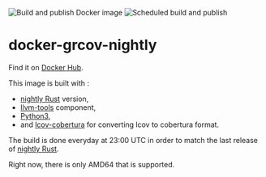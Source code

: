 ![Build and publish Docker image](https://github.com/nabilmerk/docker-grcov-nightly/workflows/Build%20and%20publish%20Docker%20image/badge.svg)
![Scheduled build and publish](https://github.com/nabilmerk/docker-grcov-nightly/workflows/Scheduled%20build%20and%20publish/badge.svg)

# docker-grcov-nightly

Find it on [Docker Hub](https://hub.docker.com/repository/docker/nabilmerk/grcov-nightly).

This image is built with :
- [nightly Rust](https://hub.docker.com/r/rustlang/rust) version,
- [llvm-tools](https://internals.rust-lang.org/t/llvm-tools-a-new-rustup-component-for-binary-inspection-objdump-nm-size-and-profiling-profdata/7830) component,
- [Python3](https://www.python.org/),
- and [lcov-cobertura](https://github.com/eriwen/lcov-to-cobertura-xml) for converting lcov to cobertura format.

The build is done everyday at 23:00 UTC in order to match the last release of [nightly Rust](https://hub.docker.com/r/rustlang/rust).

Right now, there is only AMD64 that is supported.
